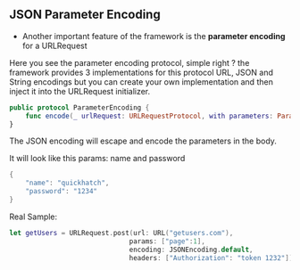 ## **JSON Parameter Encoding**
- Another important feature of the framework is the **parameter encoding** for a URLRequest


Here you see the parameter encoding protocol, simple right ?
the framework provides 3 implementations for this protocol URL, JSON and String encodings but you can create your own implementation and then inject it into the URLRequest initializer.

```swift
public protocol ParameterEncoding {
    func encode(_ urlRequest: URLRequestProtocol, with parameters: Parameters?) throws -> URLRequest
}
```

The JSON encoding will escape and encode the parameters in the body.

It will look like this
params: name and password
```swift
{
    "name": "quickhatch",
    "password": "1234"
}
```

Real Sample:
```swift
let getUsers = URLRequest.post(url: URL("getusers.com"),
                              params: ["page":1],
                              encoding: JSONEncoding.default,
                              headers: ["Authorization": "token 1232"])
```